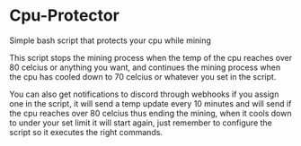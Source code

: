 # Cpu-Protector
Simple bash script that protects your cpu while mining 

This script stops the mining process when the temp of the cpu reaches over 80 celcius or anything you want, and continues the mining process when the cpu has cooled down to 70 celcius or whatever you set in the script.

You can also get notifications to discord through webhooks if you assign one in the script, it will send a temp update every 10 minutes and will send if the cpu reaches over 80 celcius thus ending the mining, when it cools down to under your set limit it will start again, just remember to configure the script so it executes the right commands. 
